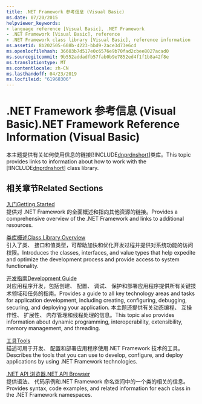 ```yaml
---
title: .NET Framework 参考信息 (Visual Basic)
ms.date: 07/20/2015
helpviewer_keywords:
- language reference [Visual Basic], .NET Framework
- .NET Framework [Visual Basic], reference
- .NET Framework class library [Visual Basic], reference information
ms.assetid: 8b202505-608b-4223-bbd9-2ace3d73e6cd
ms.openlocfilehash: 36603b7d517e0c6576e9b70fad2cbee8027acad0
ms.sourcegitcommit: 9b552addadfb57fab0b9e7852ed4f1f1b8a42f8e
ms.translationtype: MT
ms.contentlocale: zh-CN
ms.lasthandoff: 04/23/2019
ms.locfileid: "61968306"
---
```

# <a name="net-framework-reference-information-visual-basic"></a><span data-ttu-id="d6ceb-102">.NET Framework 参考信息 (Visual Basic)</span><span class="sxs-lookup"><span data-stu-id="d6ceb-102">.NET Framework Reference Information (Visual Basic)</span></span>
<span data-ttu-id="d6ceb-103">本主题提供有关如何使用信息的链接[!INCLUDE[dnprdnshort](~/includes/dnprdnshort-md.md)]类库。</span><span class="sxs-lookup"><span data-stu-id="d6ceb-103">This topic provides links to information about how to work with the [!INCLUDE[dnprdnshort](~/includes/dnprdnshort-md.md)] class library.</span></span>  
  
## <a name="related-sections"></a><span data-ttu-id="d6ceb-104">相关章节</span><span class="sxs-lookup"><span data-stu-id="d6ceb-104">Related Sections</span></span>  
 [<span data-ttu-id="d6ceb-105">入门</span><span class="sxs-lookup"><span data-stu-id="d6ceb-105">Getting Started</span></span>](../../framework/get-started/index.md)  
 <span data-ttu-id="d6ceb-106">提供对 .NET Framework 的全面概述和指向其他资源的链接。</span><span class="sxs-lookup"><span data-stu-id="d6ceb-106">Provides a comprehensive overview of the .NET Framework and links to additional resources.</span></span>  
  
 [<span data-ttu-id="d6ceb-107">类库概述</span><span class="sxs-lookup"><span data-stu-id="d6ceb-107">Class Library Overview</span></span>](../../standard/class-library-overview.md)  
 <span data-ttu-id="d6ceb-108">引入了类、 接口和值类型，可帮助加快和优化开发过程并提供对系统功能的访问权限。</span><span class="sxs-lookup"><span data-stu-id="d6ceb-108">Introduces the classes, interfaces, and value types that help expedite and optimize the development process and provide access to system functionality.</span></span>  
  
 [<span data-ttu-id="d6ceb-109">开发指南</span><span class="sxs-lookup"><span data-stu-id="d6ceb-109">Development Guide</span></span>](../../framework/development-guide.md)  
 <span data-ttu-id="d6ceb-110">对应用程序开发，包括创建、 配置、 调试、 保护和部署应用程序提供所有关键技术领域和任务的指南。</span><span class="sxs-lookup"><span data-stu-id="d6ceb-110">Provides a guide to all key technology areas and tasks for application development, including creating, configuring, debugging, securing, and deploying your application.</span></span> <span data-ttu-id="d6ceb-111">本主题还提供有关动态编程、 互操作性、 扩展性、 内存管理和线程处理的信息。</span><span class="sxs-lookup"><span data-stu-id="d6ceb-111">This topic also provides information about dynamic programming, interoperability, extensibility, memory management, and threading.</span></span>  
  
 [<span data-ttu-id="d6ceb-112">工具</span><span class="sxs-lookup"><span data-stu-id="d6ceb-112">Tools</span></span>](../../framework/tools/index.md)  
 <span data-ttu-id="d6ceb-113">描述可用于开发、 配置和部署应用程序使用.NET Framework 技术的工具。</span><span class="sxs-lookup"><span data-stu-id="d6ceb-113">Describes the tools that you can use to develop, configure, and deploy applications by using .NET Framework technologies.</span></span>  
  
 [<span data-ttu-id="d6ceb-114">.NET API 浏览器</span><span class="sxs-lookup"><span data-stu-id="d6ceb-114">.NET API Browser</span></span>](../../../api/index.md)  
 <span data-ttu-id="d6ceb-115">提供语法、 代码示例和.NET Framework 命名空间中的一个类的相关的信息。</span><span class="sxs-lookup"><span data-stu-id="d6ceb-115">Provides syntax, code examples, and related information for each class in the .NET Framework namespaces.</span></span>
